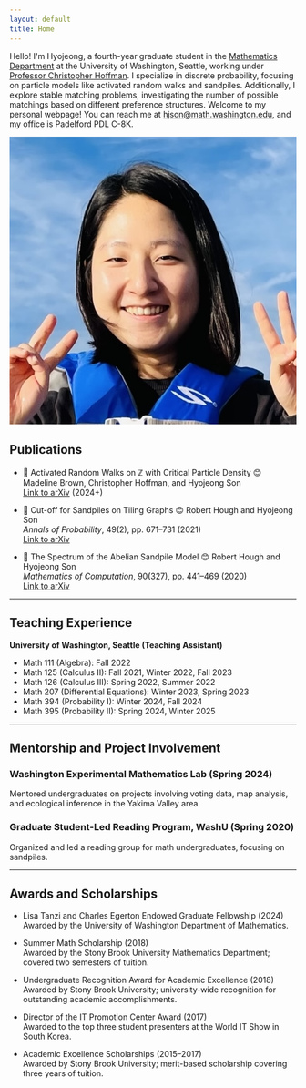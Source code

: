 ```yaml
---
layout: default
title: Home
---
```


<!-- Introduction Section -->
<div class="intro">
  <p>
    Hello! I'm Hyojeong, a fourth-year graduate student in the <a href="https://math.washington.edu" target="_blank">Mathematics Department</a> at the University of Washington, Seattle, working under <a href="https://sites.math.washington.edu/~hoffman/" target="_blank">Professor Christopher Hoffman</a>. I specialize in discrete probability, focusing on particle models like activated random walks and sandpiles. Additionally, I explore stable matching problems, investigating the number of possible matchings based on different preference structures. Welcome to my personal webpage! You can reach me at <a href="mailto:hjson@math.washington.edu">hjson@math.washington.edu</a>, and my office is Padelford PDL C-8K.
  </p>
  <img src="/assets/files/profile.jpeg" alt="Profile Picture">
</div>

<!-- Removed Navigation Buttons -->

<!-- Sections -->

## Publications
<a id="publications"></a>

- 📝 Activated Random Walks on ℤ with Critical Particle Density
  😊 Madeline Brown, Christopher Hoffman, and Hyojeong Son  
  [Link to arXiv](https://arxiv.org/abs/2411.07609) (2024+)

- 📝 Cut-off for Sandpiles on Tiling Graphs
  😊 Robert Hough and Hyojeong Son  
  *Annals of Probability*, 49(2), pp. 671–731 (2021)  
  [Link to arXiv](https://arxiv.org/abs/1902.04174)

- 📝 The Spectrum of the Abelian Sandpile Model 
  😊 Robert Hough and Hyojeong Son  
  *Mathematics of Computation*, 90(327), pp. 441–469 (2020)  
  [Link to arXiv](https://arxiv.org/abs/1905.07015)

---

## Teaching Experience
<a id="teaching-experience"></a>

**University of Washington, Seattle (Teaching Assistant)**

- Math 111 (Algebra): Fall 2022
- Math 125 (Calculus II): Fall 2021, Winter 2022, Fall 2023
- Math 126 (Calculus III): Spring 2022, Summer 2022
- Math 207 (Differential Equations): Winter 2023, Spring 2023
- Math 394 (Probability I): Winter 2024, Fall 2024
- Math 395 (Probability II): Spring 2024, Winter 2025

---

## Mentorship and Project Involvement
<a id="mentorship"></a>

### Washington Experimental Mathematics Lab (Spring 2024)
Mentored undergraduates on projects involving voting data, map analysis, and ecological inference in the Yakima Valley area.

### Graduate Student-Led Reading Program, WashU (Spring 2020)
Organized and led a reading group for math undergraduates, focusing on sandpiles.

---

## Awards and Scholarships
<a id="awards"></a>

- Lisa Tanzi and Charles Egerton Endowed Graduate Fellowship (2024)  
  Awarded by the University of Washington Department of Mathematics.

- Summer Math Scholarship (2018)  
  Awarded by the Stony Brook University Mathematics Department; covered two semesters of tuition.

- Undergraduate Recognition Award for Academic Excellence (2018)  
  Awarded by Stony Brook University; university-wide recognition for outstanding academic accomplishments.

- Director of the IT Promotion Center Award (2017)  
  Awarded to the top three student presenters at the World IT Show in South Korea.

- Academic Excellence Scholarships (2015–2017)  
  Awarded by Stony Brook University; merit-based scholarship covering three years of tuition.

